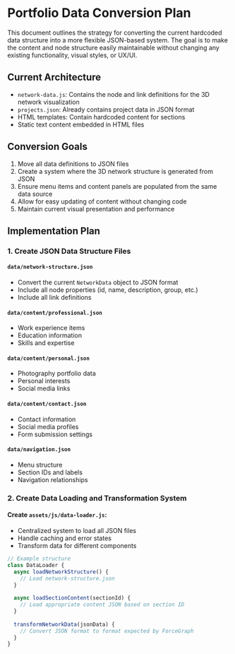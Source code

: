 # Portfolio Data Conversion Plan

This document outlines the strategy for converting the current hardcoded data structure into a more flexible JSON-based system. The goal is to make the content and node structure easily maintainable without changing any existing functionality, visual styles, or UX/UI.

## Current Architecture

- `network-data.js`: Contains the node and link definitions for the 3D network visualization
- `projects.json`: Already contains project data in JSON format
- HTML templates: Contain hardcoded content for sections
- Static text content embedded in HTML files

## Conversion Goals

1. Move all data definitions to JSON files
2. Create a system where the 3D network structure is generated from JSON
3. Ensure menu items and content panels are populated from the same data source
4. Allow for easy updating of content without changing code
5. Maintain current visual presentation and performance

## Implementation Plan

### 1. Create JSON Data Structure Files

#### `data/network-structure.json`
- Convert the current `NetworkData` object to JSON format
- Include all node properties (id, name, description, group, etc.)
- Include all link definitions

#### `data/content/professional.json`
- Work experience items
- Education information
- Skills and expertise

#### `data/content/personal.json`
- Photography portfolio data
- Personal interests
- Social media links

#### `data/content/contact.json`
- Contact information
- Social media profiles
- Form submission settings

#### `data/navigation.json`
- Menu structure
- Section IDs and labels
- Navigation relationships

### 2. Create Data Loading and Transformation System

#### Create `assets/js/data-loader.js`:
- Centralized system to load all JSON files
- Handle caching and error states
- Transform data for different components

```javascript
// Example structure
class DataLoader {
  async loadNetworkStructure() {
    // Load network-structure.json
  }
  
  async loadSectionContent(sectionId) {
    // Load appropriate content JSON based on section ID
  }
  
  transformNetworkData(jsonData) {
    // Convert JSON format to format expected by ForceGraph
  }
}